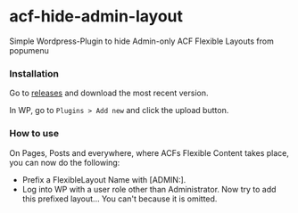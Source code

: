 # acf-hide-admin-layout
Simple Wordpress-Plugin to hide Admin-only ACF Flexible Layouts from popumenu

### Installation
Go to [releases](https://github.com/januardesignbuero/acf-hide-admin-layout/releases) and download the most recent version.

In WP, go to ```Plugins > Add new``` and click the upload button.

### How to use
On Pages, Posts and everywhere, where ACFs Flexible Content takes place, you can now do the following:
- Prefix a FlexibleLayout Name with [ADMIN:].
- Log into WP with a user role other than Administrator.
Now try to add this prefixed layout... You can't because it is omitted.

